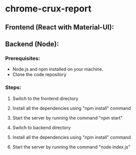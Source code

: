 # chrome-crux-report

## Frontend (React with Material-UI):
## Backend (Node):

### Prerequisites:

- Node.js and npm installed on your machine.
- Clone the code repository

### Steps:

1. Switch to the frontend directory

2. Install all the dependencies using "npm install"  command
   
3. Start the server by running the command "npm start"

4. Switch to backend directory

5. Install all the dependencies using "npm install"  command

6. Start the server by running the command "node index.js"
